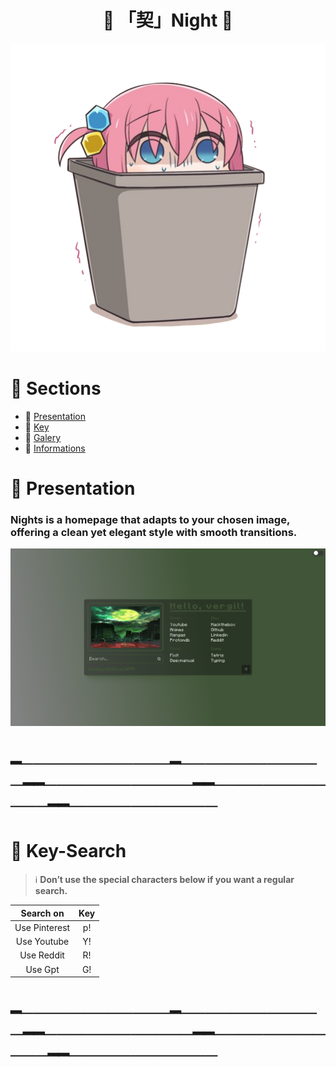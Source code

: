 <div align="center">
     <h1> 🌸 「契」Night 🌸</h1>
 </div>

<p align="center">
  <picture>
    <img src="./src/public/images/tras.png">
  </picture>
</p>

# 🌿 Sections

- 🌸 [Presentation](https://github.com/Shentxt/--Nights/tree/main?tab=readme-ov-file#presentation)
- 🌸 [Key](https://github.com/Shentxt/--Nights/tree/main?tab=readme-ov-file#keys-search)
- 🌸 [Galery]()
- 🌸 [Informations](https://github.com/Shentxt/--Nights/tree/main?tab=readme-ov-file#contact-me)

# 🌿 Presentation

<h3> Nights is a homepage that adapts to your chosen image, offering a clean yet elegant style with smooth transitions. </h3>

<p align="center">
  <picture>
    <img src="./src/public/images/preview.png">
  </picture>
</p>

# ━────────────━────────────━━────────────━━────────────━━────────────

# 🌿 Key-Search

> :information_source: **Don’t use the special characters below if you want a regular search.**

|     Search on  |    Key       |
|  :----------:  | :----------: |
|  Use Pinterest |  p! |
|  Use Youtube   |  Y! |
|  Use Reddit    |  R! |
|  Use Gpt       |  G! |

# ━────────────━────────────━━────────────━━────────────━━────────────
